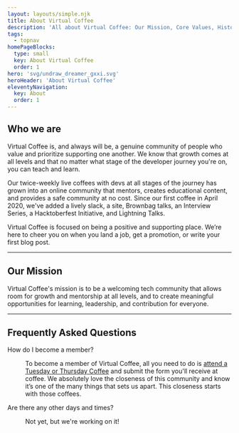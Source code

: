 ```yaml
---
layout: layouts/simple.njk
title: About Virtual Coffee
description: 'All about Virtual Coffee: Our Mission, Core Values, History, and more.'
tags:
  - topnav
homePageBlocks:
  type: small
  key: About Virtual Coffee
  order: 1
hero: 'svg/undraw_dreamer_gxxi.svg'
heroHeader: 'About Virtual Coffee'
eleventyNavigation:
  key: About
  order: 1
---
```



<h2 id="definition">Who we are</h2>

Virtual Coffee is, and always will be, a genuine community of people who value and prioritize supporting one another. We know that growth comes at all levels and that no matter what stage of the developer journey you're on, you can teach and learn.

Our twice-weekly live coffees with devs at all stages of the journey has grown into an online community that mentors, creates educational content, and provides a safe community at no cost. Since our first coffee in April 2020, we've added a lively slack, a site, Brownbag talks, an Interview Series, a Hacktoberfest Initiative, and Lightning Talks.

Virtual Coffee is focused on being a positive and supporting place. We’re here to cheer you on when you land a job, get a promotion, or write your first blog post.

---

<h2 id="mission">Our Mission</h2>

Virtual Coffee's mission is to be a welcoming tech community that allows room for growth and mentorship at all levels, and to create meaningful opportunities for learning, leadership, and contribution for everyone.

---

<h2 id="faq">Frequently Asked Questions</h2>

<dl>
  <dt>How do I become a member?</dt>
  <dd>
    <p>To become a member of Virtual Coffee, all you need to do is <a href="/events">attend a Tuesday or Thursday Coffee</a> and submit the form you'll receive at coffee. We absolutely love the closeness of this community and know it’s one of the many things that sets us apart. This closeness starts with those coffees.</p>
  </dd>

  <dt>Are there any other days and times?</dt>
  <dd>
    <p>Not yet, but we're working on it!</p>
  </dd>
</dl>
